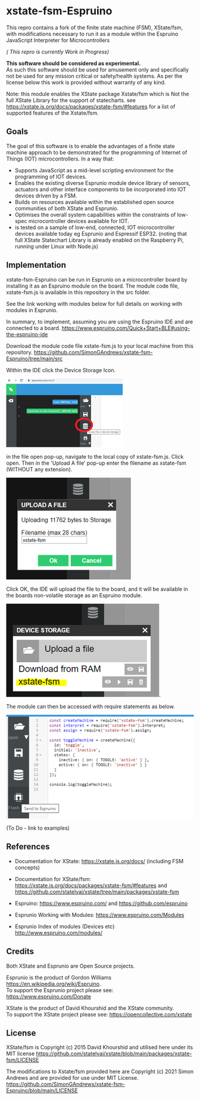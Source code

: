 # xstate-fsm-Espruino

This repro contains a fork of the finite state machine (FSM), XState/fsm, with modifications necessary to run it as a module within the Espruino JavaScript Interpreter for Microcontrollers

*( This repro is currently Work in Progress)*

**This software should be considered as experimental.**  
As such this software should be used for amusement only and specifically not be used for any mission critical or safety/health systems.    As per the license below this work is provided without warranty of any kind.  

Note: this module enables the XState package Xstate/fsm which is Not the full XState Library for the support of statecharts.  see <https://xstate.js.org/docs/packages/xstate-fsm/#features>
for a list of supported features of the Xstate/fsm.  

## Goals

The goal of this software is to enable the advantages of a finite state machine approach to be demonstrated for the programming of Internet of Things (IOT) microcontrollers.  In a way that:

* Supports JavaScript as a mid-level scripting environment for the programming of IOT devices.
* Enables the existing diverse Esprunio module device library of sensors, actuators and other interface components to be incorporated into IOT devices driven by a FSM.
* Builds on resources available within the established open source communities of both XState and Esprunio.
* Optimises the overall system capabilities within the constraints of low-spec microcontroller devices available for IOT.  
* is tested on a sample of low-end, connected, IOT microcontroller devices available today eg Esprunio and Espressif ESP32.  (noting that full XState Statechart Library is already enabled on the Raspberry Pi, running under Linux with Node.js)

## Implementation 
xstate-fsm-Espruino can be run in Esprunio on a microcontroller board by installing it as an Espruino module on the board. The module code file, xstate-fsm.js  is available in this repository in the src folder.

See the link working with modules below for full details on working with modules in Esprunio.

In summary, to implement, assuming you are using the Espruino IDE and are connected to a board.  <https://www.espruino.com/Quick+Start+BLE#using-the-espruino-ide>

Download the module code file xstate-fsm.js to your local machine from this repository. 
<https://github.com/SimonGAndrews/xstate-fsm-Espruino/tree/main/src>

Within the IDE click the Device Storage Icon.

![](Docs/images/Espruino_storage.png)

in the file open pop-up, navigate to the local copy of xstate-fsm.js.  Click open.  Then in the 'Upload A file' pop-up enter the filename as xstate-fsm  (WITHOUT any extension).

![](Docs/images/Espruino_upload.png)

Click OK, the IDE will upload the file to the board, and it will be available in the boards non-volatile storage as an Espruino module.

![](Docs/images/Espruino_xstate-fsm_inStorage.png).

The module can then be accessed with require statements as below.

![](Docs/images/Espruino_uploadMachine.png)

(To Do - link to examples)

## References

* Documentation for XState: <https://xstate.js.org/docs/>  (including FSM concepts)
* Documentation for XState/fsm: <https://xstate.js.org/docs/packages/xstate-fsm/#features>
  and <https://github.com/statelyai/xstate/tree/main/packages/xstate-fsm>

* Espruino:  <https://www.espruino.com/>  and <https://github.com/espruino>
* Esprunio Working with Modules: <https://www.espruino.com/Modules>
* Esprunio Index of modules (Devices etc) <http://www.espruino.com/modules/>

## Credits

Both XState and Esprunio are Open Source projects.

Esprunio is the product of Gordon Williams <https://en.wikipedia.org/wiki/Espruino>.  
To support the Esprunio project please see: <https://www.espruino.com/Donate>

XState is the product of David Khourshid and the XState community.  
To support the XState project please see: <https://opencollective.com/xstate>

## License

XState/fsm is Copyright (c) 2015 David Khourshid and utilised here under its MIT license
<https://github.com/statelyai/xstate/blob/main/packages/xstate-fsm/LICENSE>

The modifications to Xstate/fsm provided here are Copyright (c) 2021 Simon Andrews and are provided for use under MIT License. <https://github.com/SimonGAndrews/xstate-fsm-Espruino/blob/main/LICENSE>
